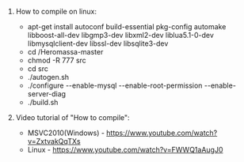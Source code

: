 1. How to compile on linux:
	* apt-get install autoconf build-essential pkg-config automake libboost-all-dev libgmp3-dev libxml2-dev liblua5.1-0-dev libmysqlclient-dev libssl-dev libsqlite3-dev
	* cd /Heromassa-master
	* chmod -R 777 src
	* cd src
	* ./autogen.sh
	* ./configure --enable-mysql --enable-root-permission --enable-server-diag
	* ./build.sh

2. Video tutorial of "How to compile":
	* MSVC2010(Windows) - https://www.youtube.com/watch?v=ZxtvakQqTXs
	* Linux - https://www.youtube.com/watch?v=FWWQ1aAugJ0